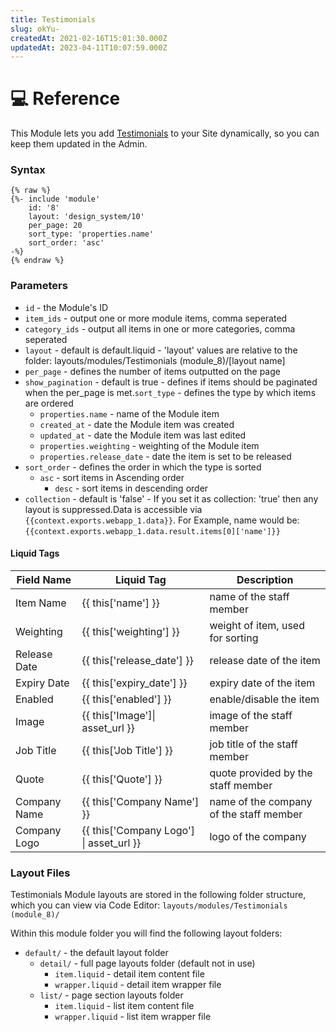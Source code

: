 ```yaml
---
title: Testimonials
slug: okYu-
createdAt: 2021-02-16T15:01:30.000Z
updatedAt: 2023-04-11T10:07:59.000Z
---
```


# 💻 Reference

This Module lets you add [Testimonials](/modules/core-modules/testimonials/quickstart-testimonials.md) to your Site dynamically, so you can keep them updated in the Admin.

### Syntax

```liquid
{% raw %}
{%- include 'module'
    id: '8'
    layout: 'design_system/10'
    per_page: 20
    sort_type: 'properties.name'
    sort_order: 'asc' 
-%}
{% endraw %}
```

### Parameters

* `id` - the Module's ID
* `item_ids` - output one or more module items, comma seperated
* `category_ids` - output all items in one or more categories, comma seperated
* `layout` - default is default.liquid - 'layout' values are relative to the folder: layouts/modules/Testimonials (module\_8)/\[layout name]
* `per_page` - defines the number of items outputted on the page
* `show_pagination` - default is true - defines if items should be paginated when the per\_page is met.`sort_type` - defines the type by which items are ordered
  * `properties.name` - name of the Module item
  * `created_at` - date the Module item was created
  * `updated_at` - date the Module item was last edited
  * `properties.weighting` - weighting of the Module item
  * `properties.release_date` - date the item is set to be released
* `sort_order` - defines the order in which the type is sorted
  * `asc` - sort items in Ascending order
    * `desc` - sort items in descending order
* `collection` - default is 'false' - If you set it as collection: 'true' then any layout is suppressed.Data is accessible via `{{context.exports.webapp_1.data}}`. For Example, name would be: `{{context.exports.webapp_1.data.result.items[0]['name']}}`

#### Liquid Tags

| **Field Name** | **Liquid Tag**                              | **Description**                         |
| -------------- | ------------------------------------------- | --------------------------------------- |
| Item Name      | \{{ this\['name'] \}}                       | name of the staff member                |
| Weighting      | \{{ this\['weighting'] \}}                  | weight of item, used for sorting        |
| Release Date   | \{{ this\['release\_date'] \}}              | release date of the item                |
| Expiry Date    | \{{ this\['expiry\_date'] \}}               | expiry date of the item                 |
| Enabled        | \{{ this\['enabled'] \}}                    | enable/disable the item                 |
| Image          | \{{ this\['Image']\| asset\_url \}}         | image of the staff member               |
| Job Title      | \{{ this\['Job Title'] \}}                  | job title of the staff member           |
| Quote          | \{{ this\['Quote'] \}}                      | quote provided by the staff member      |
| Company Name   | \{{ this\['Company Name'] \}}               | name of the company of the staff member |
| Company Logo   | \{{ this\['Company Logo'] \| asset\_url \}} | logo of the company                     |

### Layout Files

Testimonials Module layouts are stored in the following folder structure, which you can view via Code Editor: `layouts/modules/Testimonials (module_8)/`

Within this module folder you will find the following layout folders:

* `default/` - the default layout folder
  * `detail/` - full page layouts folder (default not in use)
    * `item.liquid` - detail item content file
    * `wrapper.liquid` - detail item wrapper file
  * `list/` - page section layouts folder
    * `item.liquid` - list item content file
    * `wrapper.liquid` - list item wrapper file
